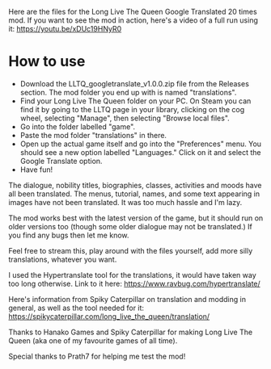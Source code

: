 Here are the files for the Long Live The Queen Google Translated 20 times mod.
If you want to see the mod in action, here's a video of a full run using it: https://youtu.be/xDUc19HNyR0

# How to use
- Download the LLTQ_googletranslate_v1.0.0.zip file from the Releases section. The mod folder you end up with is named "translations".
- Find your Long Live The Queen folder on your PC. On Steam you can find it by going to the LLTQ page in your library, clicking on the cog wheel, selecting "Manage", then selecting "Browse local files".
- Go into the folder labelled "game".
- Paste the mod folder "translations" in there.
- Open up the actual game itself and go into the "Preferences" menu. You should see a new option labelled "Languages." Click on it and select the Google Translate option.
- Have fun!

The dialogue, nobility titles, biographies, classes, activities and moods have all been translated. The menus, tutorial, names, and some text appearing in images have not been translated. It was too much hassle and I'm lazy.

The mod works best with the latest version of the game, but it should run on older versions too (though some older dialogue may not be translated.)
If you find any bugs then let me know.

Feel free to stream this, play around with the files yourself, add more silly translations, whatever you want.


I used the Hypertranslate tool for the translations, it would have taken way too long otherwise. Link to it here: https://www.ravbug.com/hypertranslate/

Here's information from Spiky Caterpillar on translation and modding in general, as well as the tool needed for it: https://spikycaterpillar.com/long_live_the_queen/translation/


Thanks to Hanako Games and Spiky Caterpillar for making Long Live The Queen (aka one of my favourite games of all time).

Special thanks to Prath7 for helping me test the mod!
